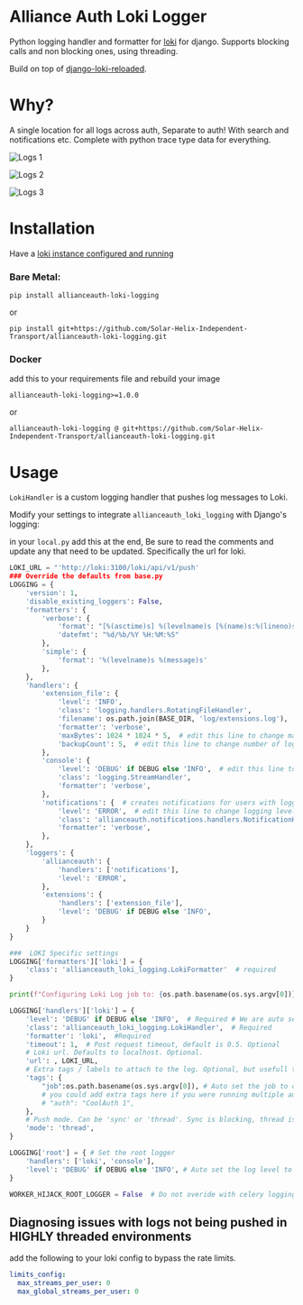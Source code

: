 # Alliance Auth Loki Logger

Python logging handler and formatter for [loki](https://grafana.com/oss/loki/)
for django. Supports blocking calls and non blocking ones, using threading.

Build on top of [django-loki-reloaded](https://github.com/zepc007/django-loki).

# Why?

A single location for all logs across auth, Separate to auth! With search and notifications etc. Complete with python trace type data for everything.

![Logs 1](https://i.imgur.com/rYUsSDy.png)

![Logs 2](https://i.imgur.com/maTS2qQ.png)

![Logs 3](https://i.imgur.com/YS5pJiX.png)

# Installation

Have a [loki instance configured and running](https://github.com/grafana/loki)

### Bare Metal:

```shell
pip install allianceauth-loki-logging
```

or

```shell
pip install git+https://github.com/Solar-Helix-Independent-Transport/allianceauth-loki-logging.git
```

### Docker

add this to your requirements file and rebuild your image

```
allianceauth-loki-logging>=1.0.0
```

or

```
allianceauth-loki-logging @ git+https://github.com/Solar-Helix-Independent-Transport/allianceauth-loki-logging.git
```

# Usage

`LokiHandler` is a custom logging handler that pushes log messages to Loki.

Modify your settings to integrate `allianceauth_loki_logging` with Django's logging:

in your `local.py` add this at the end, Be sure to read the comments and update any that need to be updated. Specifically the url for loki.

```python
LOKI_URL = "'http://loki:3100/loki/api/v1/push'
### Override the defaults from base.py
LOGGING = {
    'version': 1,
    'disable_existing_loggers': False,
    'formatters': {
        'verbose': {
            'format': "[%(asctime)s] %(levelname)s [%(name)s:%(lineno)s] %(message)s",
            'datefmt': "%d/%b/%Y %H:%M:%S"
        },
        'simple': {
            'format': '%(levelname)s %(message)s'
        },
    },
    'handlers': {
        'extension_file': {
            'level': 'INFO',
            'class': 'logging.handlers.RotatingFileHandler',
            'filename': os.path.join(BASE_DIR, 'log/extensions.log'),
            'formatter': 'verbose',
            'maxBytes': 1024 * 1024 * 5,  # edit this line to change max log file size
            'backupCount': 5,  # edit this line to change number of log backups
        },
        'console': {
            'level': 'DEBUG' if DEBUG else 'INFO',  # edit this line to change logging level to console
            'class': 'logging.StreamHandler',
            'formatter': 'verbose',
        },
        'notifications': {  # creates notifications for users with logging_notifications permission
            'level': 'ERROR',  # edit this line to change logging level to notifications
            'class': 'allianceauth.notifications.handlers.NotificationHandler',
            'formatter': 'verbose',
        },
    },
    'loggers': {
        'allianceauth': {
            'handlers': ['notifications'],
            'level': 'ERROR',
        },
        'extensions': {
            'handlers': ['extension_file'], 
            'level': 'DEBUG' if DEBUG else 'INFO',
        }
    }
}

###  LOKI Specific settings
LOGGING['formatters']['loki'] = {
    'class': 'allianceauth_loki_logging.LokiFormatter'  # required
}

print(f"Configuring Loki Log job to: {os.path.basename(os.sys.argv[0])}")

LOGGING['handlers']['loki'] = {
    'level': 'DEBUG' if DEBUG else 'INFO',  # Required # We are auto setting the log level to only record debug when in debug.
    'class': 'allianceauth_loki_logging.LokiHandler',  # Required
    'formatter': 'loki',  #Required
    'timeout': 1,  # Post request timeout, default is 0.5. Optional
    # Loki url. Defaults to localhost. Optional.
    'url': , LOKI_URL,
    # Extra tags / labels to attach to the log. Optional, but usefull to differentiate instances.
    'tags': {
        "job":os.path.basename(os.sys.argv[0]), # Auto set the job to differentiate between celery, gunicorn, manage.py etc.
        # you could add extra tags here if you were running multiple auths and needed to be able to tell them apart in a single loki instance eg:
        # "auth": "CoolAuth 1",
    }, 
    # Push mode. Can be 'sync' or 'thread'. Sync is blocking, thread is non-blocking. Defaults to sync. Optional.
    'mode': 'thread',
}

LOGGING['root'] = { # Set the root logger
    'handlers': ['loki', 'console'],
    'level': 'DEBUG' if DEBUG else 'INFO', # Auto set the log level to only record debug when in debug
}

WORKER_HIJACK_ROOT_LOGGER = False  # Do not overide with celery logging.
```

## Diagnosing issues with logs not being pushed in HIGHLY threaded environments

add the following to your loki config to bypass the rate limits.

```yaml
limits_config:
  max_streams_per_user: 0
  max_global_streams_per_user: 0
```